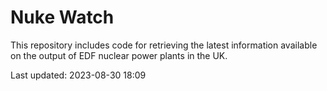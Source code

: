 # Nuke Watch

This repository includes code for retrieving the latest information available on the output of EDF nuclear power plants in the UK.

Last updated: 2023-08-30 18:09